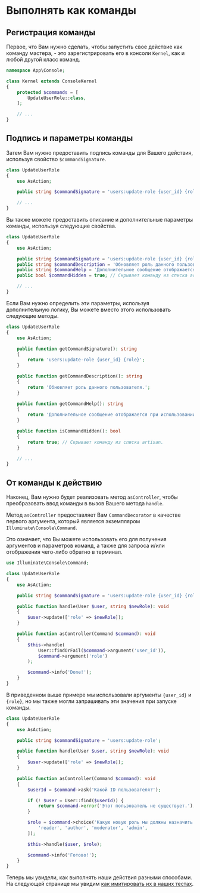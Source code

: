# Выполнять как команды

## Регистрация команды

Первое, что Вам нужно сделать, чтобы запустить свое действие как команду мастера, - это зарегистрировать его в консоли `Kernel`, как и любой другой класс команд.

```php
namespace App\Console;

class Kernel extends ConsoleKernel
{
    protected $commands = [
        UpdateUserRole::class,
    ];

    // ...
}
```

## Подпись и параметры команды

Затем Вам нужно предоставить подпись команды для Вашего действия, используя свойство `$commandSignature`.

```php
class UpdateUserRole
{
    use AsAction;

    public string $commandSignature = 'users:update-role {user_id} {role}';

    // ...
}
```

Вы также можете предоставить описание и дополнительные параметры команды, используя следующие свойства.

```php
class UpdateUserRole
{
    use AsAction;

    public string $commandSignature = 'users:update-role {user_id} {role}';
    public string $commandDescription = 'Обновляет роль данного пользователя.';
    public string $commandHelp = 'Дополнительное сообщение отображается при использовании параметра --help.';
    public bool $commandHidden = true; // Скрывает команду из списка artisan.

    // ...
}
```

Если Вам нужно определить эти параметры, используя дополнительную логику, Вы можете вместо этого использовать следующие методы.

```php
class UpdateUserRole
{
    use AsAction;

    public function getCommandSignature(): string
    {
        return 'users:update-role {user_id} {role}';
    }

    public function getCommandDescription(): string
    {
        return 'Обновляет роль данного пользователя.';
    }

    public function getCommandHelp(): string
    {
        return 'Дополнительное сообщение отображается при использовании параметра --help.';
    }

    public function isCommandHidden(): bool
    {
        return true; // Скрывает команду из списка artisan.
    }

    // ...
}
```

## От команды к действию

Наконец, Вам нужно будет реализовать метод `asController`, чтобы преобразовать ввод команды в вызов Вашего метода `handle`.

Метод `asController` предоставляет Вам `CommandDecorator` в качестве первого аргумента, который является экземпляром `Illuminate\Console\Command`.

Это означает, что Вы можете использовать его для получения аргументов и параметров команд, а также для запроса и/или отображения чего-либо обратно в терминал.

```php
use Illuminate\Console\Command;

class UpdateUserRole
{
    use AsAction;

    public string $commandSignature = 'users:update-role {user_id} {role}';

    public function handle(User $user, string $newRole): void
    {
        $user->update(['role' => $newRole]);
    }

    public function asController(Command $command): void
    {
        $this->handle(
            User::findOrFail($command->argument('user_id')),
            $command->argument('role')
        );

        $command->info('Done!');
    }
}
```

В приведенном выше примере мы использовали аргументы `{user_id}` и `{role}`, но мы также могли запрашивать эти значения при запуске команды.

```php
class UpdateUserRole
{
    use AsAction;

    public string $commandSignature = 'users:update-role';

    public function handle(User $user, string $newRole): void
    {
        $user->update(['role' => $newRole]);
    }

    public function asController(Command $command): void
    {
        $userId = $command->ask('Какой ID пользователя?');

        if (! $user = User::find($userId)) {
            return $command->error('Этот пользователь не существует.');
        }

        $role = $command->choice('Какую новую роль мы должны назначить этому пользователю?', [
            'reader', 'author', 'moderator', 'admin',
        ]);

        $this->handle($user, $role);

        $command->info('Готово!');
    }
}
```

Теперь мы увидели, как выполнять наши действия разными способами. На следующей странице мы увидим [как имитировать их в наших тестах](./mock-and-test).
